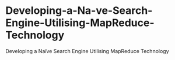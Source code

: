 # Developing-a-Na-ve-Search-Engine-Utilising-MapReduce-Technology
Developing a Naïve Search Engine Utilising MapReduce  Technology
